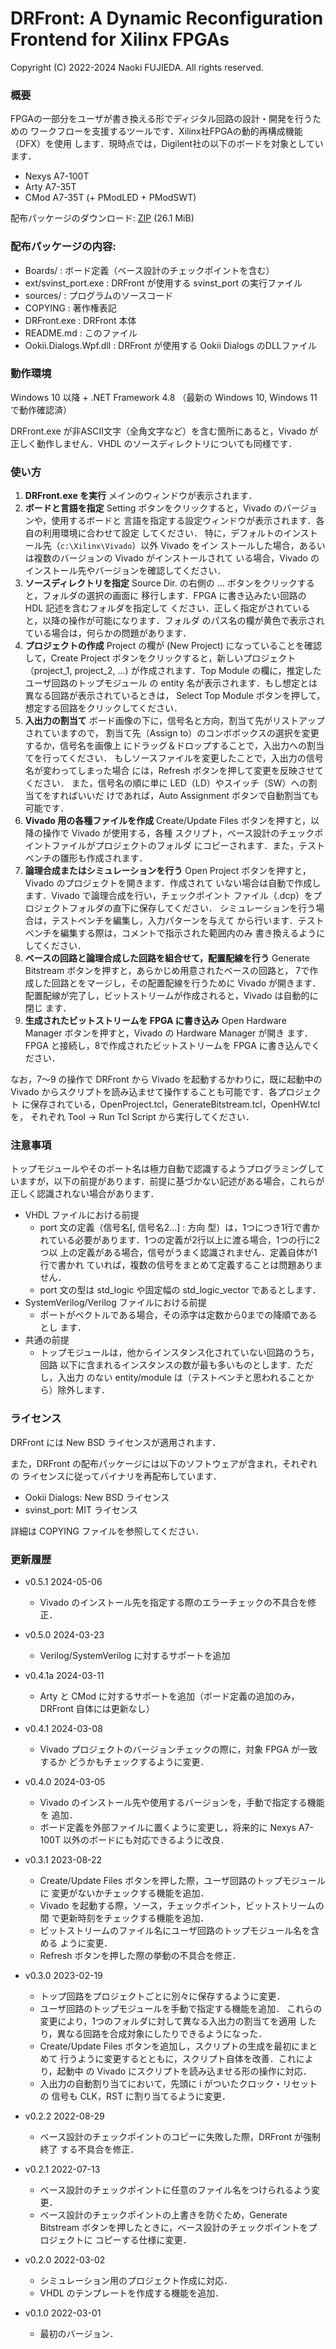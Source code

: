 DRFront: A Dynamic Reconfiguration Frontend for Xilinx FPGAs
============================================================
Copyright (C) 2022-2024 Naoki FUJIEDA. All rights reserved.

### 概要

FPGAの一部分をユーザが書き換える形でディジタル回路の設計・開発を行うための
ワークフローを支援するツールです．Xilinx社FPGAの動的再構成機能（DFX）を使用
します．現時点では，Digilent社の以下のボードを対象としています．
- Nexys A7-100T
- Arty A7-35T
- CMod A7-35T (+ PModLED + PModSWT)

配布パッケージのダウンロード:
<a href="https://aitech.ac.jp/~dslab/nf/DRFront/DRFront_dist_v0_5_1.zip">
ZIP</a> (26.1 MiB)

### 配布パッケージの内容:
- Boards/               : ボード定義（ベース設計のチェックポイントを含む）
- ext/svinst_port.exe   : DRFront が使用する svinst_port の実行ファイル
- sources/              : プログラムのソースコード
- COPYING               : 著作権表記
- DRFront.exe           : DRFront 本体
- README.md             : このファイル
- Ookii.Dialogs.Wpf.dll : DRFront が使用する Ookii Dialogs のDLLファイル

### 動作環境
Windows 10 以降 + .NET Framework 4.8
（最新の Windows 10, Windows 11 で動作確認済）

DRFront.exe が非ASCII文字（全角文字など）を含む箇所にあると，Vivado が
正しく動作しません．VHDL のソースディレクトリについても同様です．

### 使い方 
1. **DRFront.exe を実行**
  メインのウィンドウが表示されます．
2. **ボードと言語を指定**
  Setting ボタンをクリックすると，Vivado のバージョンや，使用するボードと
  言語を指定する設定ウィンドウが表示されます．各自の利用環境に合わせて設定
  してください．
  特に，デフォルトのインストール先（`c:\Xilinx\Vivado`）以外 Vivado をイン
  ストールした場合，あるいは複数のバージョンの Vivado がインストールされて
  いる場合，Vivado のインストール先やバージョンを確認してください．
3. **ソースディレクトリを指定**
  Source Dir. の右側の ... ボタンをクリックすると，フォルダの選択の画面に
  移行します．FPGA に書き込みたい回路の HDL 記述を含むフォルダを指定して
  ください．正しく指定がされていると，以降の操作が可能になります．フォルダ
  のパス名の欄が黄色で表示されている場合は，何らかの問題があります．
4. **プロジェクトの作成**
  Project の欄が (New Project) になっていることを確認して，Create Project
  ボタンをクリックすると，新しいプロジェクト（project_1, project_2, ...)
  が作成されます．Top Module の欄に，推定したユーザ回路のトップモジュール
  の entity 名が表示されます．もし想定とは異なる回路が表示されているときは，
  Select Top Module ボタンを押して，想定する回路をクリックしてください．
5. **入出力の割当て**
  ボード画像の下に，信号名と方向，割当て先がリストアップされていますので，
  割当て先（Assign to）のコンボボックスの選択を変更するか，信号名を画像上
  にドラッグ＆ドロップすることで，入出力への割当てを行ってください．
  もしソースファイルを変更したことで，入出力の信号名が変わってしまった場合
  には，Refresh ボタンを押して変更を反映させてください．
  また，信号名の順に単に LED（LD）やスイッチ（SW）への割当てをすればいいだ
  けであれば，Auto Assignment ボタンで自動割当ても可能です．
6. **Vivado 用の各種ファイルを作成**
  Create/Update Files ボタンを押すと，以降の操作で Vivado が使用する，各種
  スクリプト，ベース設計のチェックポイントファイルがプロジェクトのフォルダ
  にコピーされます．また，テストベンチの雛形も作成されます．
7. **論理合成またはシミュレーションを行う**
  Open Project ボタンを押すと，Vivado のプロジェクトを開きます．作成されて
  いない場合は自動で作成します．Vivado で論理合成を行い，チェックポイント
  ファイル（.dcp）をプロジェクトフォルダの直下に保存してください．
  シミュレーションを行う場合は，テストベンチを編集し，入力パターンを与えて
  から行います．テストベンチを編集する際は，コメントで指示された範囲内のみ
  書き換えるようにしてください．
8. **ベースの回路と論理合成した回路を組合せて，配置配線を行う**
  Generate Bitstream ボタンを押すと，あらかじめ用意されたベースの回路と，
  7で作成した回路とをマージし，その配置配線を行うために Vivado が開きます．
  配置配線が完了し，ビットストリームが作成されると，Vivado は自動的に閉じ
  ます．
9. **生成されたビットストリームを FPGA に書き込み**
  Open Hardware Manager ボタンを押すと，Vivado の Hardware Manager が開き
  ます．FPGA と接続し，8で作成されたビットストリームを FPGA に書き込んでく
  ださい．

なお，7～9 の操作で DRFront から Vivado を起動するかわりに，既に起動中の
Vivado からスクリプトを読み込ませて操作することも可能です．各プロジェクト
に保存されている，OpenProject.tcl，GenerateBitstream.tcl，OpenHW.tcl を，
それぞれ Tool → Run Tcl Script から実行してください．

### 注意事項
トップモジュールやそのポート名は極力自動で認識するようプログラミングして
いますが，以下の前提があります．前提に基づかない記述がある場合，これらが
正しく認識されない場合があります．
- VHDL ファイルにおける前提
  - port 文の定義（信号名[, 信号名2...] : 方向 型）は，1つにつき1行で書か
    れている必要があります．1つの定義が2行以上に渡る場合，1つの行に2つ以
    上の定義がある場合，信号がうまく認識されません．定義自体が1行で書かれ
    ていれば，複数の信号をまとめて定義することは問題ありません．
  - port 文の型は std_logic や固定幅の std_logic_vector であるとします．
- SystemVerilog/Verilog ファイルにおける前提
  - ポートがベクトルである場合，その添字は定数から0までの降順であるとし
    ます．
- 共通の前提
  - トップモジュールは，他からインスタンス化されていない回路のうち，回路
    以下に含まれるインスタンスの数が最も多いものとします．ただし，入出力
    のない entity/module は（テストベンチと思われることから）除外します．

### ライセンス
DRFront には New BSD ライセンスが適用されます．

また，DRFront の配布パッケージには以下のソフトウェアが含まれ，それぞれの
ライセンスに従ってバイナリを再配布しています．
- Ookii Dialogs: New BSD ライセンス
- svinst_port: MIT ライセンス

詳細は COPYING ファイルを参照してください．

### 更新履歴
- v0.5.1 2024-05-06
  - Vivado のインストール先を指定する際のエラーチェックの不具合を修正．

- v0.5.0 2024-03-23
  - Verilog/SystemVerilog に対するサポートを追加

- v0.4.1a 2024-03-11
  - Arty と CMod に対するサポートを追加（ボード定義の追加のみ，DRFront
    自体には更新なし）

- v0.4.1 2024-03-08
  - Vivado プロジェクトのバージョンチェックの際に，対象 FPGA が一致するか
    どうかもチェックするように変更．

- v0.4.0 2024-03-05
  - Vivado のインストール先や使用するバージョンを，手動で指定する機能を
    追加．
  - ボード定義を外部ファイルに置くように変更し，将来的に Nexys A7-100T
    以外のボードにも対応できるように改良．

- v0.3.1 2023-08-22
  - Create/Update Files ボタンを押した際，ユーザ回路のトップモジュールに
    変更がないかチェックする機能を追加．
  - Vivado を起動する際，ソース，チェックポイント，ビットストリームの間
    で更新時刻をチェックする機能を追加．
  - ビットストリームのファイル名にユーザ回路のトップモジュール名を含める
    ように変更．
  - Refresh ボタンを押した際の挙動の不具合を修正．

- v0.3.0 2023-02-19
  - トップ回路をプロジェクトごとに別々に保存するように変更．
  - ユーザ回路のトップモジュールを手動で指定する機能を追加．
    これらの変更により，1つのフォルダに対して異なる入出力の割当てを適用
    したり，異なる回路を合成対象にしたりできるようになった．
  - Create/Update Files ボタンを追加し，スクリプトの生成を最初にまとめて
    行うように変更するとともに，スクリプト自体を改善．これにより，起動中
    の Vivado にスクリプトを読み込ませる形の操作に対応．
  - 入出力の自動割り当てにおいて，先頭に i がついたクロック・リセットの
    信号も CLK，RST に割り当てるように変更．

- v0.2.2 2022-08-29
  - ベース設計のチェックポイントのコピーに失敗した際，DRFront が強制終了
    する不具合を修正．

- v0.2.1 2022-07-13
  - ベース設計のチェックポイントに任意のファイル名をつけられるよう変更．
  - ベース設計のチェックポイントの上書きを防ぐため，Generate Bitstream
    ボタンを押したときに，ベース設計のチェックポイントをプロジェクトに
    コピーする仕様に変更．

- v0.2.0 2022-03-02
  - シミュレーション用のプロジェクト作成に対応．
  - VHDL のテンプレートを作成する機能を追加．

- v0.1.0 2022-03-01
  - 最初のバージョン．